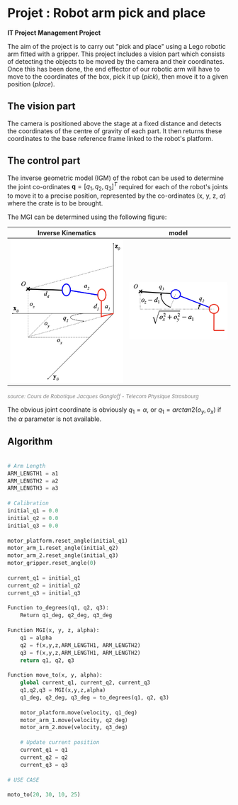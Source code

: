 # Projet : Robot arm pick and place

**IT Project Management Project**

The aim of the project is to carry out "pick and place" using a Lego robotic arm fitted with a gripper. This project includes a vision part which consists of detecting the objects to be moved by the camera and their coordinates. Once this has been done, the end effector of our robotic arm will have to move to the coordinates of the box, pick it up (*pick*), then move it to a given position (*place*).

## The vision part

The camera is positioned above the stage at a fixed distance and detects the coordinates of the centre of gravity of each part. It then returns these coordinates to the base reference frame linked to the robot's platform.

## The control part

The inverse geometric model (IGM) of the robot can be used to determine the joint co-ordinates $\mathbf{q} = [q_1, q_2, q_3]^T$ required for each of the robot's joints to move it to a precise position, represented by the co-ordinates (x, y, z, $\alpha$) where the crate is to be brought.

The MGI can be determined using the following figure:



| Inverse Kinematics | model |
|:------------------:|:------------------:|
| ![Description de l'image 1](mgi_1.png) | ![Description de l'image 2](mgi_2.png) |

<span style="color:gray"><small>*source: Cours de Robotique Jacques Gangloff - Telecom Physique Strasbourg*</small></span>

The obvious joint coordinate is obviously $q_1 = \alpha$, or $q_1 = arctan2 (o_y,o_x)$ if the $\alpha$ parameter is not available.
## Algorithm

```python

# Arm Length
ARM_LENGTH1 = a1
ARM_LENGTH2 = a2
ARM_LENGTH3 = a3

# Calibration
initial_q1 = 0.0
initial_q2 = 0.0
initial_q3 = 0.0

motor_platform.reset_angle(initial_q1)
motor_arm_1.reset_angle(initial_q2)
motor_arm_2.reset_angle(initial_q3)
motor_gripper.reset_angle(0)

current_q1 = initial_q1
current_q2 = initial_q2
current_q3 = initial_q3

Function to_degrees(q1, q2, q3):
    Return q1_deg, q2_deg, q3_deg

Function MGI(x, y, z, alpha):
    q1 = alpha
    q2 = f(x,y,z,ARM_LENGTH1, ARM_LENGTH2)
    q3 = f(x,y,z,ARM_LENGTH1, ARM_LENGTH2)
    return q1, q2, q3

Function move_to(x, y, alpha):
    global current_q1, current_q2, current_q3
    q1,q2,q3 = MGI(x,y,z,alpha)
    q1_deg, q2_deg, q3_deg = to_degrees(q1, q2, q3)

    motor_platform.move(velocity, q1_deg)
    motor_arm_1.move(velocity, q2_deg)
    motor_arm_2.move(velocity, q3_deg)

    # Update current position
    current_q1 = q1
    current_q2 = q2
    current_q3 = q3

# USE CASE

moto_to(20, 30, 10, 25)

```
